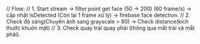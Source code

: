// Flow:
// 1. Start stream -> filter point get face (50 -> 200) (60 frame/s) -> cập nhật isDetected (Còn lại 1 frame xử lý) -> firebase face detection.
// 2. Check độ sáng(Chuyển ảnh sang grayscale > 80) -> Check distance(kích thước khuôn mặt)
// 3. Check quay trái quay phải (thông qua mắt trái và mắt phải).